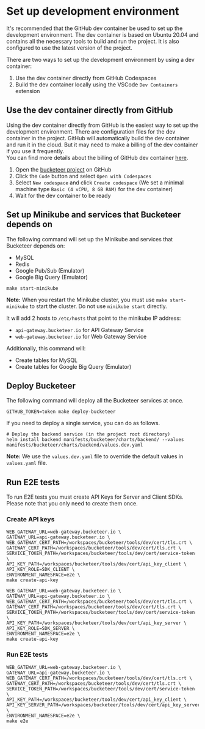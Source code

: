 # Set up development environment

It's recommended that the GitHub dev container be used to set up the development environment.
The dev container is based on Ubuntu 20.04 and contains all the necessary tools to build and run the project.
It is also configured to use the latest version of the project.

There are two ways to set up the development environment by using a dev container:

1. Use the dev container directly from GitHub Codespaces
2. Build the dev container locally using the VSCode `Dev Containers` extension

## Use the dev container directly from GitHub

Using the dev container directly from GitHub is the easiest way to set up the development environment. There are
configuration files for the dev container in the project. GitHub will automatically build the dev container and run it in the
cloud.
But it may need to make a billing of the dev container if you use it frequently. \
You can find more details about the billing of GitHub dev
container [here](https://docs.github.com/en/github/developing-online-with-codespaces/about-billing-for-codespaces).

1. Open the [bucketeer project](https://github.com/bucketeer-io/bucketeer) on GitHub
2. Click the `Code` button and select `Open with Codespaces`
3. Select `New codespace` and click `Create codespace` (We set a minimal machine type `Basic (4 vCPU, 8 GB RAM)` for the
   dev container)
4. Wait for the dev container to be ready

## Set up Minikube and services that Bucketeer depends on

The following command will set up the Minikube and services that Bucketeer depends on:

* MySQL
* Redis
* Google Pub/Sub (Emulator)
* Google Big Query (Emulator)

```shell
make start-minikube
```

**Note:** When you restart the Minikube cluster, you must use `make start-minikube` to start the cluster. Do not use `minikube start` directly.

It will add 2 hosts to `/etc/hosts` that point to the minikube IP address:

* `api-gateway.bucketeer.io` for API Gateway Service
* `web-gateway.bucketeer.io` for Web Gateway Service

Additionally, this command will:

- Create tables for MySQL
- Create tables for Google Big Query (Emulator)

## Deploy Bucketeer

The following command will deploy all the Bucketeer services at once.

```shell
GITHUB_TOKEN=token make deploy-bucketeer
```

If you need to deploy a single service, you can do as follows.

```shell
# Deploy the backend service (in the project root directory)
helm install backend manifests/bucketeer/charts/backend/ --values manifests/bucketeer/charts/backend/values.dev.yaml
```

**Note:** We use the `values.dev.yaml` file to override the default values in `values.yaml` file.

## Run E2E tests

To run E2E tests you must create API Keys for Server and Client SDKs.
Please note that you only need to create them once.

### Create API keys

```shell
WEB_GATEWAY_URL=web-gateway.bucketeer.io \
GATEWAY_URL=api-gateway.bucketeer.io \
WEB_GATEWAY_CERT_PATH=/workspaces/bucketeer/tools/dev/cert/tls.crt \
GATEWAY_CERT_PATH=/workspaces/bucketeer/tools/dev/cert/tls.crt \
SERVICE_TOKEN_PATH=/workspaces/bucketeer/tools/dev/cert/service-token \
API_KEY_PATH=/workspaces/bucketeer/tools/dev/cert/api_key_client \
API_KEY_ROLE=SDK_CLIENT \
ENVIRONMENT_NAMESPACE=e2e \
make create-api-key
```

```shell
WEB_GATEWAY_URL=web-gateway.bucketeer.io \
GATEWAY_URL=api-gateway.bucketeer.io \
WEB_GATEWAY_CERT_PATH=/workspaces/bucketeer/tools/dev/cert/tls.crt \
GATEWAY_CERT_PATH=/workspaces/bucketeer/tools/dev/cert/tls.crt \
SERVICE_TOKEN_PATH=/workspaces/bucketeer/tools/dev/cert/service-token \
API_KEY_PATH=/workspaces/bucketeer/tools/dev/cert/api_key_server \
API_KEY_ROLE=SDK_SERVER \
ENVIRONMENT_NAMESPACE=e2e \
make create-api-key
```

### Run E2E tests

```shell
WEB_GATEWAY_URL=web-gateway.bucketeer.io \
GATEWAY_URL=api-gateway.bucketeer.io \
WEB_GATEWAY_CERT_PATH=/workspaces/bucketeer/tools/dev/cert/tls.crt \
GATEWAY_CERT_PATH=/workspaces/bucketeer/tools/dev/cert/tls.crt \
SERVICE_TOKEN_PATH=/workspaces/bucketeer/tools/dev/cert/service-token \
API_KEY_PATH=/workspaces/bucketeer/tools/dev/cert/api_key_client \
API_KEY_SERVER_PATH=/workspaces/bucketeer/tools/dev/cert/api_key_server \
ENVIRONMENT_NAMESPACE=e2e \
make e2e
```
